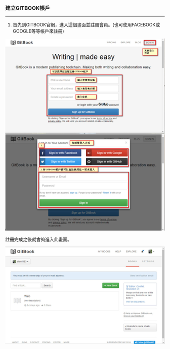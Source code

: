 ### 建立GITBOOK帳戶

---

1. 首先到GITBOOK官網，進入這個畫面並註冊會員。\(也可使用FACEBOOK或GOOGLE等等帳戶來註冊\)

![](../assets/GitBook-Login-1.jpg)
![](../assets/GitBook-Login-2.jpg)

註冊完成之後就會夠進入此畫面。

![](../assets/GitBook-Login-3.jpg)



